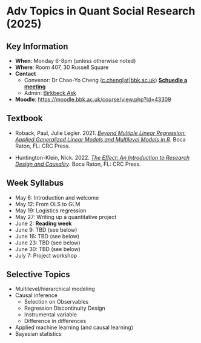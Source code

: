 # Adv Topics in Quant Social Research (2025)

## Key Information

 - **When**: Monday 6-8pm (unless otherwise noted)
 - **Where**: Room 407, 30 Russell Square
 - **Contact**
   - Convenor: Dr Chao-Yo Cheng ([c.cheng[at]bbk.ac.uk](mailto:c.cheng@bbk.ac.uk)) [**Schuedle a meeting**](https://bit.ly/bbkcyc)
   - Admin: [Birkbeck Ask](https://www.bbk.ac.uk/ask)
 - **Moodle**: https://moodle.bbk.ac.uk/course/view.php?id=43309 

## Textbook

 - Roback, Paul, Julie Legler. 2021. [*Beyond Multiple Linear Regression: Applied Generalized Linear Models and Multilevel Models in R*](https://bookdown.org/roback/bookdown-BeyondMLR/). Boca Raton, FL: CRC Press.

 - Huntington-Klein, Nick. 2022. [*The Effect: An Introduction to Research Design and Causality*](https://theeffectbook.net/). Boca Raton, FL: CRC Press. 

## Week Syllabus

 - May 6: Introduction and welcome
 - May 12: From OLS to GLM
 - May 19: Logistics regression
 - May 27: Writing up a quantitative project
 - June 2: **Reading week**
 - June 9: TBD (see below)
 - June 16: TBD (see below)
 - June 23: TBD (see below)
 - June 30: TBD (see below)
 - July 7: Project workshop

## Selective Topics 

 - Multilevel/hierarchical modeling
 - Causal inference
   - Selection on Observables
   - Regression Discontinuity Design
   - Instrumental variable 
   - Difference in differences
 - Applied machine learning (and causal learning)
 - Bayesian statistics